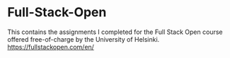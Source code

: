 # Full-Stack-Open
This contains the assignments I completed for the Full Stack Open course offered free-of-charge by the University of Helsinki. https://fullstackopen.com/en/
